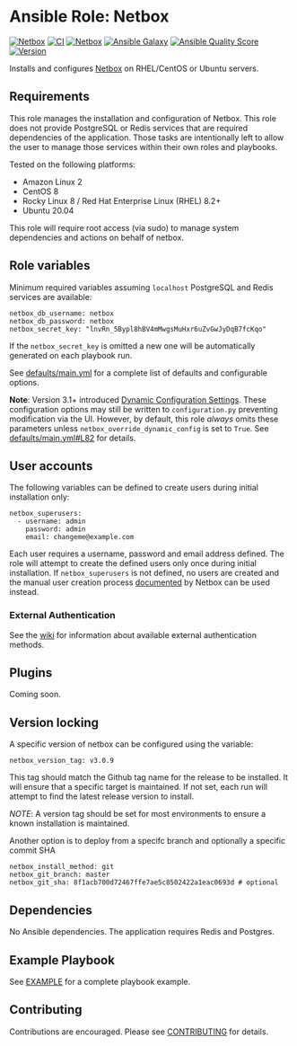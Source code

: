 # Ansible Role: Netbox

[![Netbox](
https://img.shields.io/badge/Netbox-v3.1.1-blue)](https://github.com/netbox-community/netbox)
[![CI](https://github.com/jvoss/ansible-role-netbox/actions/workflows/ci.yml/badge.svg?branch=main)](https://github.com/jvoss/ansible-role-netbox/actions/workflows/ci.yml)
[![Netbox](https://github.com/jvoss/ansible-role-netbox/actions/workflows/netbox.yml/badge.svg)](https://github.com/jvoss/ansible-role-netbox/actions/workflows/netbox.yml)
[![Ansible Galaxy](https://img.shields.io/badge/galaxy-jvoss.netbox-blue.svg)](https://galaxy.ansible.com/jvoss/netbox)
[![Ansible Quality Score](https://img.shields.io/ansible/quality/56786?color=blue)](https://galaxy.ansible.com/jvoss/netbox)
[![Version](https://img.shields.io/github/release/jvoss/ansible-role-netbox.svg)](https://github.com/jvoss/ansible-role-netbox/releases/)

Installs and configures [Netbox](https://github.com/netbox-community/netbox) on
RHEL/CentOS or Ubuntu servers.

## Requirements

This role manages the installation and configuration of Netbox. This role
does not provide PostgreSQL or Redis services that are required dependencies
of the application. Those tasks are intentionally left to allow the user to 
manage those services within their own roles and playbooks.

Tested on the following platforms:
* Amazon Linux 2
* CentOS 8 
* Rocky Linux 8 / Red Hat Enterprise Linux (RHEL) 8.2+
* Ubuntu 20.04

This role will require root access (via sudo) to manage system dependencies and actions
on behalf of netbox.

## Role variables

Minimum required variables assuming `localhost` PostgreSQL and Redis services
are available:

    netbox_db_username: netbox
    netbox_db_password: netbox
    netbox_secret_key: "lnvRn_5Bypl8hBV4mMwgsMuHxr6uZvGwJyDqB7fcKqo"

If the `netbox_secret_key` is omitted a new one will be automatically generated
on each playbook run.

See [defaults/main.yml](defaults/main.yml) for a complete list of defaults and 
configurable options.

**Note**: Version 3.1+ introduced
[Dynamic Configuration Settings](https://netbox.readthedocs.io/en/stable/configuration/dynamic-settings/).
These configuration options may still be written to `configuration.py` preventing
modification via the UI. However, by default, this role *always* omits these
parameters unless `netbox_override_dynamic_config` is set to `True`. See 
[defaults/main.yml#L82](defaults/main.yml#L82) for details.

## User accounts

The following variables can be defined to create users during initial
installation only:

    netbox_superusers:
      - username: admin
        password: admin
        email: changeme@example.com

Each user requires a username, password and email address defined. The role will
attempt to create the defined users only once during initial installation. If 
`netbox_superusers` is not defined, no users are created and the manual user
creation process [documented](https://netbox.readthedocs.io/en/stable/installation/3-netbox/#create-a-super-user)
by Netbox can be used instead.

### External Authentication
See the [wiki](https://github.com/jvoss/ansible-role-netbox/wiki) for
information about available external authentication methods.

## Plugins 

Coming soon.

## Version locking

A specific version of netbox can be configured using the variable:

    netbox_version_tag: v3.0.9

This tag should match the Github tag name for the release to be installed.
It will ensure that a specific target is maintained. If not set, each run will
attempt to find the latest release version to install.

*NOTE*: A version tag should be set for most environments to ensure a known
installation is maintained.

Another option is to deploy from a specifc branch and optionally a specific commit SHA

    netbox_install_method: git
    netbox_git_branch: master
    netbox_git_sha: 8f1acb700d72467ffe7ae5c8502422a1eac0693d # optional

## Dependencies

No Ansible dependencies. The application requires Redis and Postgres.

## Example Playbook

See [EXAMPLE](EXAMPLE.md) for a complete playbook example.

## Contributing

Contributions are encouraged. Please see [CONTRIBUTING](CONTRIBUTING.md) for
details.
